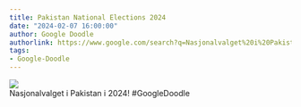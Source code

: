 ```yaml
---
title: Pakistan National Elections 2024
date: "2024-02-07 16:00:00"
author: Google Doodle
authorlink: https://www.google.com/search?q=Nasjonalvalget%20i%20Pakistan%20i%202024
tags:
- Google-Doodle
---
```

<img src="https://www.google.com/logos/doodles/2024/pakistan-national-elections-2024-6753651837110482-l.png" referrerpolicy="no-referrer"><br>Nasjonalvalget i Pakistan i 2024! #GoogleDoodle